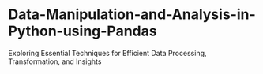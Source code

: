 # Data-Manipulation-and-Analysis-in-Python-using-Pandas
Exploring Essential Techniques for Efficient Data Processing, Transformation, and Insights
